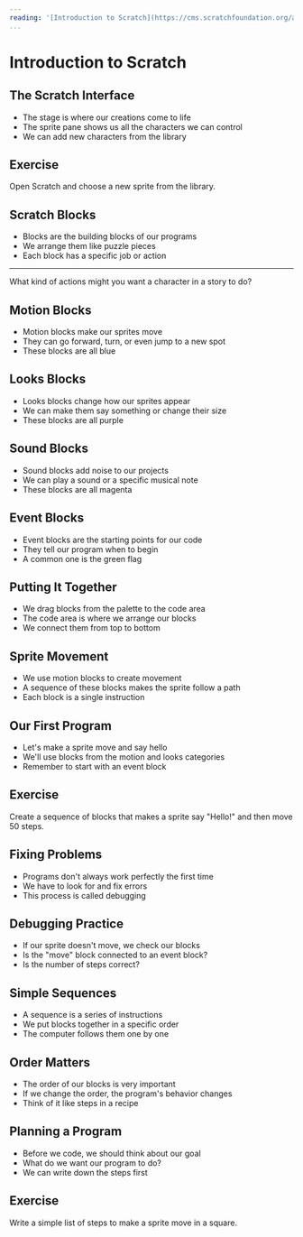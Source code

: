```yaml
---
reading: '[Introduction to Scratch](https://cms.scratchfoundation.org/assets/c914f147-0311-4292-bf5b-f97429ccfcc8)'
...
```


# Introduction to Scratch

## The Scratch Interface

- The stage is where our creations come to life
- The sprite pane shows us all the characters we can control
- We can add new characters from the library

## Exercise

Open Scratch and choose a new sprite from the library.

## Scratch Blocks

- Blocks are the building blocks of our programs
- We arrange them like puzzle pieces
- Each block has a specific job or action

---

What kind of actions might you want a character in a story to do?

## Motion Blocks

- Motion blocks make our sprites move
- They can go forward, turn, or even jump to a new spot
- These blocks are all blue

## Looks Blocks

- Looks blocks change how our sprites appear
- We can make them say something or change their size
- These blocks are all purple

## Sound Blocks

- Sound blocks add noise to our projects
- We can play a sound or a specific musical note
- These blocks are all magenta

## Event Blocks

- Event blocks are the starting points for our code
- They tell our program when to begin
- A common one is the green flag

## Putting It Together

- We drag blocks from the palette to the code area
- The code area is where we arrange our blocks
- We connect them from top to bottom

## Sprite Movement

- We use motion blocks to create movement
- A sequence of these blocks makes the sprite follow a path
- Each block is a single instruction

## Our First Program

- Let's make a sprite move and say hello
- We'll use blocks from the motion and looks categories
- Remember to start with an event block

## Exercise

Create a sequence of blocks that makes a sprite say "Hello!" and then move 50 steps.

## Fixing Problems

- Programs don't always work perfectly the first time
- We have to look for and fix errors
- This process is called debugging

## Debugging Practice

- If our sprite doesn't move, we check our blocks
- Is the "move" block connected to an event block?
- Is the number of steps correct?

## Simple Sequences

- A sequence is a series of instructions
- We put blocks together in a specific order
- The computer follows them one by one

## Order Matters

- The order of our blocks is very important
- If we change the order, the program's behavior changes
- Think of it like steps in a recipe

## Planning a Program

- Before we code, we should think about our goal
- What do we want our program to do?
- We can write down the steps first

## Exercise

Write a simple list of steps to make a sprite move in a square.
